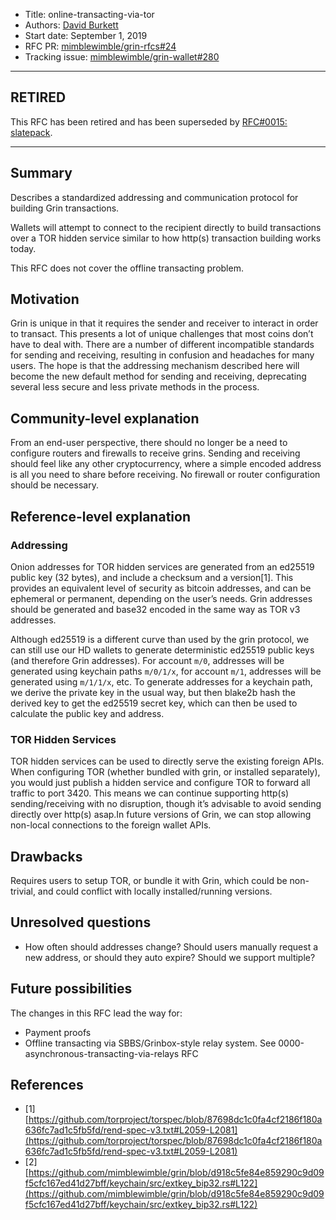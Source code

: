 
- Title: online-transacting-via-tor
- Authors: [David Burkett](mailto:davidburkett38@gmail.com)
- Start date: September 1, 2019
- RFC PR: [mimblewimble/grin-rfcs#24](https://github.com/mimblewimble/grin-rfcs/pull/24)
- Tracking issue: [mimblewimble/grin-wallet#280](https://github.com/mimblewimble/grin-wallet/issues/280)

---

## RETIRED
This RFC has been retired and has been superseded by [RFC#0015: slatepack](text/0015-slatepack.md).

---

## Summary
[summary]: #summary

Describes a standardized addressing and communication protocol for building Grin transactions.

Wallets will attempt to connect to the recipient directly to build transactions over a TOR hidden service similar to how http(s) transaction building works today.

This RFC does not cover the offline transacting problem.

## Motivation
[motivation]: #motivation

Grin is unique in that it requires the sender and receiver to interact in order to transact. This presents a lot of unique challenges that most coins don’t have to deal with. There are a number of different incompatible standards for sending and receiving, resulting in confusion and headaches for many users. The hope is that the addressing mechanism described here will become the new default method for sending and receiving, deprecating several less secure and less private methods in the process.

## Community-level explanation
[community-level-explanation]: #community-level-explanation

From an end-user perspective, there should no longer be a need to configure routers and firewalls to receive grins. Sending and receiving should feel like any other cryptocurrency, where a simple encoded address is all you need to share before receiving. No firewall or router configuration should be necessary.

## Reference-level explanation
[reference-level-explanation]: #reference-level-explanation

### Addressing

Onion addresses for TOR hidden services are generated from an ed25519 public key (32 bytes), and include a checksum and a version[1]. This provides an equivalent level of security as bitcoin addresses, and can be ephemeral or permanent, depending on the user’s needs. Grin addresses should be generated and base32 encoded in the same way as TOR v3 addresses.

Although ed25519 is a different curve than used by the grin protocol, we can still use our HD wallets to generate deterministic ed25519 public keys (and therefore Grin addresses). For account `m/0`, addresses will be generated using keychain paths `m/0/1/x`, for account `m/1`, addresses will be generated using `m/1/1/x`, etc. To generate addresses for a keychain path, we derive the private key in the usual way, but then blake2b hash the derived key to get the ed25519 secret key, which can then be used to calculate the public key and address.

### TOR Hidden Services

TOR hidden services can be used to directly serve the existing foreign APIs. When configuring TOR (whether bundled with grin, or installed separately), you would just publish a hidden service and configure TOR to forward all traffic to port 3420. This means we can continue supporting http(s) sending/receiving with no disruption, though it’s advisable to avoid sending directly over http(s) asap.In future versions of Grin, we can stop allowing non-local connections to the foreign wallet APIs.

## Drawbacks
[drawbacks]: #drawbacks

Requires users to setup TOR, or bundle it with Grin, which could be non-trivial, and could conflict with locally installed/running versions.

## Unresolved questions
[unresolved-questions]: #unresolved-questions

* How often should addresses change? Should users manually request a new address, or should they auto expire? Should we support multiple?

## Future possibilities
[future-possibilities]: #future-possibilities

The changes in this RFC lead the way for:
* Payment proofs
* Offline transacting via SBBS/Grinbox-style relay system. See 0000-asynchronous-transacting-via-relays RFC

## References
[references]: #references

- [1] [https://github.com/torproject/torspec/blob/87698dc1c0fa4cf2186f180a636fc7ad1c5fb5fd/rend-spec-v3.txt#L2059-L2081](https://github.com/torproject/torspec/blob/87698dc1c0fa4cf2186f180a636fc7ad1c5fb5fd/rend-spec-v3.txt#L2059-L2081)
- [2] [https://github.com/mimblewimble/grin/blob/d918c5fe84e859290c9d09f5cfc167ed41d27bff/keychain/src/extkey_bip32.rs#L122](https://github.com/mimblewimble/grin/blob/d918c5fe84e859290c9d09f5cfc167ed41d27bff/keychain/src/extkey_bip32.rs#L122)
